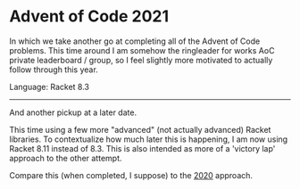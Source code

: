 # Advent of Code 2021

In which we take another go at completing all of the Advent of Code problems.
This time around I am somehow the ringleader for works AoC private leaderboard
/ group, so I feel slightly more motivated to actually follow through this
year.

Language: Racket 8.3

---

And another pickup at a later date.

This time using a few more "advanced" (not actually advanced) Racket libraries.
To contextualize how much later this is happening, I am now using Racket 8.11 instead of 8.3.
This is also intended as more of a 'victory lap' approach to the other attempt.

Compare this (when completed, I suppose) to the [2020] approach.

[2020]: ../2020/README.md

